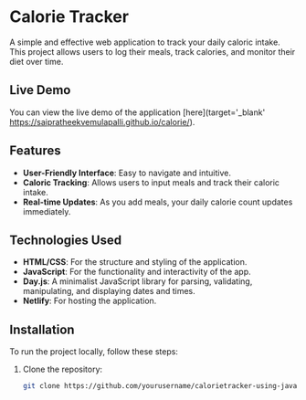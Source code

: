 # Calorie Tracker

A simple and effective web application to track your daily caloric intake. This project allows users to log their meals, track calories, and monitor their diet over time.

## Live Demo

You can view the live demo of the application [here](target='_blank' https://saipratheekvemulapalli.github.io/calorie/).

## Features

- **User-Friendly Interface**: Easy to navigate and intuitive.
- **Caloric Tracking**: Allows users to input meals and track their caloric intake.
- **Real-time Updates**: As you add meals, your daily calorie count updates immediately.

## Technologies Used

- **HTML/CSS**: For the structure and styling of the application.
- **JavaScript**: For the functionality and interactivity of the app.
- **Day.js**: A minimalist JavaScript library for parsing, validating, manipulating, and displaying dates and times.
- **Netlify**: For hosting the application.

## Installation

To run the project locally, follow these steps:

1. Clone the repository:

   ```bash
   git clone https://github.com/yourusername/calorietracker-using-javascript.git
